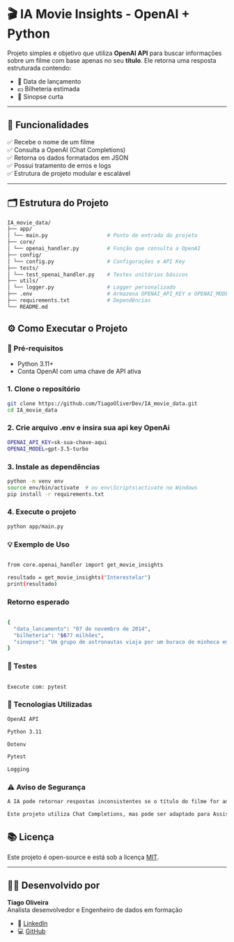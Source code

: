 # 🎬 IA Movie Insights - OpenAI + Python

Projeto simples e objetivo que utiliza **OpenAI API** para buscar informações sobre um filme com base apenas no seu **título**. Ele retorna uma resposta estruturada contendo:

- 📅 Data de lançamento  
- 💵 Bilheteria estimada  
- 📝 Sinopse curta  


---

## 🚀 Funcionalidades

✅ Recebe o nome de um filme  
✅ Consulta a OpenAI (Chat Completions)  
✅ Retorna os dados formatados em JSON  
✅ Possui tratamento de erros e logs  
✅ Estrutura de projeto modular e escalável

---

## 🗂️ Estrutura do Projeto

```bash
IA_movie_data/
├── app/
│ └── main.py                   # Ponto de entrada do projeto
├── core/
│ └── openai_handler.py         # Função que consulta a OpenAI
├── config/
│ └── config.py                 # Configurações e API Key
├── tests/
│ └── test_openai_handler.py    # Testes unitários básicos
├── utils/
│ └── logger.py                 # Logger personalizado
├── .env                        # Armazena OPENAI_API_KEY e OPENAI_MODEL
├── requirements.txt            # Dependências
└── README.md                  
```


## ⚙️ Como Executar o Projeto

### 🔧 Pré-requisitos
- Python 3.11+   
- Conta OpenAI com uma chave de API ativa

### 1. Clone o repositório

```bash
git clone https://github.com/TiagoOliverDev/IA_movie_data.git
cd IA_movie_data
```

### 2. Crie arquivo .env e insira sua api key OpenAi

```bash
OPENAI_API_KEY=sk-sua-chave-aqui
OPENAI_MODEL=gpt-3.5-turbo
```

### 3. Instale as dependências

```bash
python -m venv env
source env/bin/activate  # ou env\Scripts\activate no Windows
pip install -r requirements.txt
```

### 4. Execute o projeto
```bash
python app/main.py
```

### 💡 Exemplo de Uso

```bash

from core.openai_handler import get_movie_insights

resultado = get_movie_insights("Interestelar")
print(resultado)

```

### Retorno esperado

```bash

{
  "data_lancamento": "07 de novembro de 2014",
  "bilheteria": "$677 milhões",
  "sinopse": "Um grupo de astronautas viaja por um buraco de minhoca em busca de um novo lar para a humanidade."
}

```

### 🧪 Testes

```bash

Execute com: pytest

```

### 🧩 Tecnologias Utilizadas

```bash
OpenAI API

Python 3.11

Dotenv

Pytest

Logging
```


### ⚠️ Aviso de Segurança

```bash
A IA pode retornar respostas inconsistentes se o título do filme for ambíguo ou desconhecido.

Este projeto utiliza Chat Completions, mas pode ser adaptado para Assistants API se necessário.
```


## 📚 Licença

Este projeto é open-source e está sob a licença [MIT](LICENSE).

---

## 👨‍💻 Desenvolvido por

**Tiago Oliveira**  
Analista desenvolvedor e Engenheiro de dados em formação

- 💼 [LinkedIn](https://www.linkedin.com/in/tiago-oliveira-49a2a6205/)
- 💻 [GitHub](https://github.com/TiagoOliverDev)